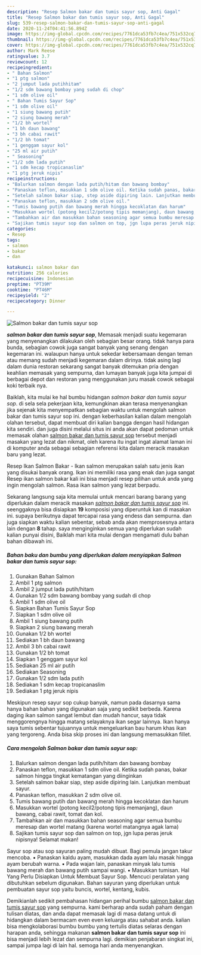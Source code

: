 ```yaml
---
description: "Resep Salmon bakar dan tumis sayur sop, Anti Gagal"
title: "Resep Salmon bakar dan tumis sayur sop, Anti Gagal"
slug: 539-resep-salmon-bakar-dan-tumis-sayur-sop-anti-gagal
date: 2020-11-24T04:41:56.894Z
image: https://img-global.cpcdn.com/recipes/7761dca53fb7c4ea/751x532cq70/salmon-bakar-dan-tumis-sayur-sop-foto-resep-utama.jpg
thumbnail: https://img-global.cpcdn.com/recipes/7761dca53fb7c4ea/751x532cq70/salmon-bakar-dan-tumis-sayur-sop-foto-resep-utama.jpg
cover: https://img-global.cpcdn.com/recipes/7761dca53fb7c4ea/751x532cq70/salmon-bakar-dan-tumis-sayur-sop-foto-resep-utama.jpg
author: Mark Reese
ratingvalue: 3.7
reviewcount: 12
recipeingredient:
- " Bahan Salmon"
- "1 ptg salmon"
- "2 jumput lada putihhitam"
- "1/2 sdm bawang bombay yang sudah di chop"
- "1 sdm olive oil"
- " Bahan Tumis Sayur Sop"
- "1 sdm olive oil"
- "1 siung bawang putih"
- "2 siung bawang merah"
- "1/2 bh wortel"
- "1 bh daun bawang"
- "3 bh cabai rawit"
- "1/2 bh tomat"
- "1 genggam sayur kol"
- "25 ml air putih"
- " Seasoning"
- "1/2 sdm lada putih"
- "1 sdm kecap tropicanaslim"
- "1 ptg jeruk nipis"
recipeinstructions:
- "Balurkan salmon dengan lada putih/hitam dan bawang bombay"
- "Panaskan teflon, masukkan 1 sdm olive oil. Ketika sudah panas, bakar salmon hingga tingkat kematangan yang diinginkan"
- "Setelah salmon bakar siap, step aside dipiring lain. Lanjutkan membuat sayur."
- "Panaskan teflon, masukkan 2 sdm olive oil."
- "Tumis bawang putih dan bawang merah hingga kecoklatan dan harum"
- "Masukkan wortel (potong kecil2/potong tipis memanjang), daun bawang, cabai rawit, tomat dan kol."
- "Tambahkan air dan masukkan bahan seasoning agar semua bumbu meresap dan wortel matang (karena wortel matangnya agak lama)"
- "Sajikan tumis sayur sop dan salmon on top, jgn lupa peras jeruk nipisnya! Selamat makan!"
categories:
- Resep
tags:
- salmon
- bakar
- dan

katakunci: salmon bakar dan 
nutrition: 256 calories
recipecuisine: Indonesian
preptime: "PT39M"
cooktime: "PT46M"
recipeyield: "2"
recipecategory: Dinner

---
```



![Salmon bakar dan tumis sayur sop](https://img-global.cpcdn.com/recipes/7761dca53fb7c4ea/751x532cq70/salmon-bakar-dan-tumis-sayur-sop-foto-resep-utama.jpg)

<b><i>salmon bakar dan tumis sayur sop</i></b>, Memasak menjadi suatu kegemaran yang menyenangkan dilakukan oleh sebagian besar orang. tidak hanya para bunda, sebagian cowok juga sangat banyak yang senang dengan kegemaran ini. walaupun hanya untuk sekedar kebersamaan dengan teman atau memang sudah menjadi kegemaran dalam dirinya. tidak asing lagi dalam dunia restoran sekarang sangat banyak ditemukan pria dengan keahlian memasak yang sempurna, dan lumayan banyak juga kita jumpai di berbagai depot dan restoran yang menggunakan juru masak cowok sebagai koki terbaik nya.

Baiklah, kita mulai ke hal bumbu hidangan <i>salmon bakar dan tumis sayur sop</i>. di sela sela pekerjaan kita, kemungkinan akan terasa menyenangkan jika sejenak kita menyempatkan sebagian waktu untuk mengolah salmon bakar dan tumis sayur sop ini. dengan keberhasilan kalian dalam mengolah olahan tersebut, dapat membuat diri kalian bangga dengan hasil hidangan kita sendiri. dan juga disini melalui situs ini anda akan dapat pedoman untuk memasak olahan <u>salmon bakar dan tumis sayur sop</u> tersebut menjadi masakan yang lezat dan nikmat, oleh karena itu ingat ingat alamat laman ini di komputer anda sebagai sebagian referensi kita dalam meracik masakan baru yang lezat.

Resep Ikan Salmon Bakar - Ikan salmon merupakan salah satu jenis ikan yang disukai banyak orang. Ikan ini memiliki rasa yang enak dan juga sangat Resep ikan salmon bakar kali ini bisa menjadi resep pilihan untuk anda yang ingin mengolah salmon. Rasa ikan salmon yang lezat berpadu.


Sekarang langsung saja kita memulai untuk mencari barang barang yang diperlukan dalam meracik masakan <u><i>salmon bakar dan tumis sayur sop</i></u> ini. seenggaknya bisa disiapkan <b>19</b> komposisi yang diperuntuk kan di masakan ini. supaya berikutnya dapat tercapai rasa yang endess dan sempurna. dan juga siapkan waktu kalian sebentar, sebab anda akan memprosesnya antara lain dengan <b>8</b> tahap. saya menginginkan semua yang diperlukan sudah kalian punyai disini, Baiklah mari kita mulai dengan mengamati dulu bahan bahan dibawah ini.

<!--inarticleads1-->

##### Bahan baku dan bumbu yang diperlukan dalam menyiapkan Salmon bakar dan tumis sayur sop:

1. Gunakan  Bahan Salmon
1. Ambil 1 ptg salmon
1. Ambil 2 jumput lada putih/hitam
1. Gunakan 1/2 sdm bawang bombay yang sudah di chop
1. Ambil 1 sdm olive oil
1. Siapkan  Bahan Tumis Sayur Sop
1. Siapkan 1 sdm olive oil
1. Ambil 1 siung bawang putih
1. Siapkan 2 siung bawang merah
1. Gunakan 1/2 bh wortel
1. Sediakan 1 bh daun bawang
1. Ambil 3 bh cabai rawit
1. Gunakan 1/2 bh tomat
1. Siapkan 1 genggam sayur kol
1. Sediakan 25 ml air putih
1. Sediakan  Seasoning
1. Gunakan 1/2 sdm lada putih
1. Sediakan 1 sdm kecap tropicanaslim
1. Sediakan 1 ptg jeruk nipis


Meskipun resep sayur sop cukup banyak, namun pada dasarnya sama hanya bahan bahan yang digunakan saja yang sedikit berbeda. Karena daging ikan salmon sangat lembut dan mudah hancur, saya tidak menggorengnya hingga matang selayaknya ikan segar lainnya. Ikan hanya saya tumis sebentar tujuannya untuk mengeluarkan bau harum khas ikan yang tergoreng. Anda bisa skip proses ini dan langsung memasukkan fillet. 

<!--inarticleads2-->

##### Cara mengolah Salmon bakar dan tumis sayur sop:

1. Balurkan salmon dengan lada putih/hitam dan bawang bombay
1. Panaskan teflon, masukkan 1 sdm olive oil. Ketika sudah panas, bakar salmon hingga tingkat kematangan yang diinginkan
1. Setelah salmon bakar siap, step aside dipiring lain. Lanjutkan membuat sayur.
1. Panaskan teflon, masukkan 2 sdm olive oil.
1. Tumis bawang putih dan bawang merah hingga kecoklatan dan harum
1. Masukkan wortel (potong kecil2/potong tipis memanjang), daun bawang, cabai rawit, tomat dan kol.
1. Tambahkan air dan masukkan bahan seasoning agar semua bumbu meresap dan wortel matang (karena wortel matangnya agak lama)
1. Sajikan tumis sayur sop dan salmon on top, jgn lupa peras jeruk nipisnya! Selamat makan!


Sayur sop atau sop sayuran paling mudah dibuat. Bagi pemula jangan takur mencoba. ▪ Panaskan kaldu ayam, masukkan dada ayam lalu masak hingga ayam berubah warna. ▪ Pada wajan lain, panaskan minyak lalu tumis bawang merah dan bawang putih sampai wangi. ▪ Masukkan tumisan. Hal Yang Perlu Disiapkan Untuk Membuat Sayur Sop. Mencuci peralatan yang dibutuhkan sebelum digunakan. Bahan sayuran yang diperlukan untuk pembuatan sayur sop yaitu buncis, wortel, kentang, kubis. 

Demikianlah sedikit pembahasan hidangan perihal bumbu <u>salmon bakar dan tumis sayur sop</u> yang sempurna. kami berharap anda sudah paham dengan tulisan diatas, dan anda dapat memasak lagi di masa datang untuk di hidangkan dalam bermacam even even keluarga atau sahabat anda. kalian bisa mengkolaborasi bumbu bumbu yang tertulis diatas selaras dengan harapan anda, sehingga makanan <b>salmon bakar dan tumis sayur sop</b> ini bisa menjadi lebih lezat dan sempurna lagi. demikian penjabaran singkat ini, sampai jumpa lagi di lain hal. semoga hari anda menyenangkan.
